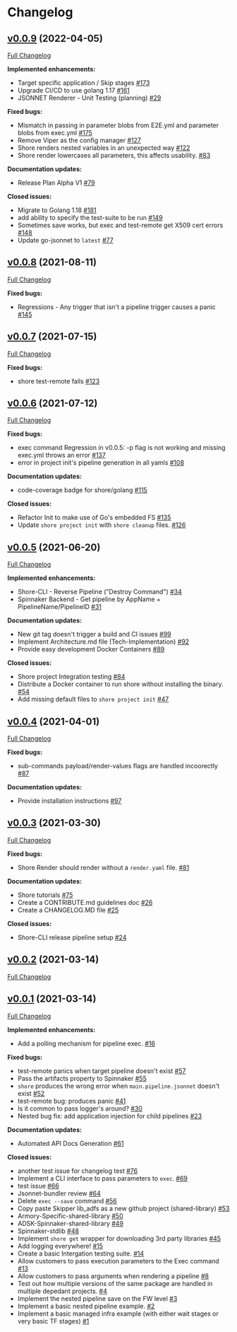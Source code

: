 # Changelog

## [v0.0.9](https://github.com/Autodesk/shore/releases/tag/v0.0.9) (2022-04-05)

[Full Changelog](https://github.com/Autodesk/shore/compare/v0.0.8...v0.0.9)

**Implemented enhancements:**

- Target specific application / Skip stages [\#173](https://github.com/Autodesk/shore/issues/173)
- Upgrade CI/CD to use golang 1.17 [\#161](https://github.com/Autodesk/shore/issues/161)
- JSONNET Renderer - Unit Testing \(planning\) [\#29](https://github.com/Autodesk/shore/issues/29)

**Fixed bugs:**

- Mismatch in passing in parameter blobs from E2E.yml and parameter blobs from exec.yml  [\#175](https://github.com/Autodesk/shore/issues/175)
- Remove Viper as the config manager [\#127](https://github.com/Autodesk/shore/issues/127)
- Shore renders nested variables in an unexpected way [\#122](https://github.com/Autodesk/shore/issues/122)
- Shore render lowercases all parameters, this affects usability. [\#83](https://github.com/Autodesk/shore/issues/83)

**Documentation updates:**

- Release Plan Alpha V1 [\#79](https://github.com/Autodesk/shore/issues/79)

**Closed issues:**

- Migrate to Golang 1.18 [\#181](https://github.com/Autodesk/shore/issues/181)
- add ability to specify the test-suite to be run [\#149](https://github.com/Autodesk/shore/issues/149)
- Sometimes save works, but exec and test-remote get X509 cert errors [\#148](https://github.com/Autodesk/shore/issues/148)
- Update go-jsonnet to `latest` [\#77](https://github.com/Autodesk/shore/issues/77)

## [v0.0.8](https://github.com/Autodesk/shore/releases/tag/v0.0.8) (2021-08-11)

[Full Changelog](https://github.com/Autodesk/shore/compare/v0.0.7...v0.0.8)

**Fixed bugs:**

- Regressions - Any trigger that isn't a pipeline trigger causes a panic [\#145](https://github.com/Autodesk/shore/issues/145)

## [v0.0.7](https://github.com/Autodesk/shore/releases/tag/v0.0.7) (2021-07-15)

[Full Changelog](https://github.com/Autodesk/shore/compare/v0.0.6...v0.0.7)

**Fixed bugs:**

- shore test-remote fails [\#123](https://github.com/Autodesk/shore/issues/123)

## [v0.0.6](https://github.com/Autodesk/shore/releases/tag/v0.0.6) (2021-07-12)

[Full Changelog](https://github.com/Autodesk/shore/compare/v0.0.5...v0.0.6)

**Fixed bugs:**

- exec command Regression in v0.0.5: -p flag is not working and missing exec.yml throws an error [\#137](https://github.com/Autodesk/shore/issues/137)
- error in  project init's pipeline generation in all yamls [\#108](https://github.com/Autodesk/shore/issues/108)

**Documentation updates:**

- code-coverage badge for shore/golang [\#115](https://github.com/Autodesk/shore/issues/115)

**Closed issues:**

- Refactor Init to make use of Go's embedded FS [\#135](https://github.com/Autodesk/shore/issues/135)
- Update `shore project init` with `shore cleanup` files. [\#126](https://github.com/Autodesk/shore/issues/126)

## [v0.0.5](https://github.com/Autodesk/shore/releases/tag/v0.0.5) (2021-06-20)

[Full Changelog](https://github.com/Autodesk/shore/compare/v0.0.4...v0.0.5)

**Implemented enhancements:**

- Shore-CLI - Reverse Pipeline \("Destroy Command"\) [\#34](https://github.com/Autodesk/shore/issues/34)
- Spinnaker Backend - Get pipeline by AppName + PipelineName/PipelineID [\#31](https://github.com/Autodesk/shore/issues/31)

**Documentation updates:**

- New git tag doesn't trigger a build and CI issues [\#99](https://github.com/Autodesk/shore/issues/99)
- Implement Architecture.md file \(Tech-Implementation\) [\#92](https://github.com/Autodesk/shore/issues/92)
- Provide easy development Docker Containers [\#89](https://github.com/Autodesk/shore/issues/89)

**Closed issues:**

- Shore project Integration testing  [\#84](https://github.com/Autodesk/shore/issues/84)
- Distribute a Docker container to run shore without installing the binary. [\#54](https://github.com/Autodesk/shore/issues/54)
- Add missing default files to `shore project init` [\#47](https://github.com/Autodesk/shore/issues/47)

## [v0.0.4](https://github.com/Autodesk/shore/releases/tag/v0.0.4) (2021-04-01)

[Full Changelog](https://github.com/Autodesk/shore/compare/v0.0.3...v0.0.4)

**Fixed bugs:**

- sub-commands payload/render-values flags are handled incoorectly [\#87](https://github.com/Autodesk/shore/issues/87)

**Documentation updates:**

- Provide installation instructions [\#97](https://github.com/Autodesk/shore/issues/97)

## [v0.0.3](https://github.com/Autodesk/shore/releases/tag/v0.0.3) (2021-03-30)

[Full Changelog](https://github.com/Autodesk/shore/compare/v0.0.2...v0.0.3)

**Fixed bugs:**

- Shore Render should render without a `render.yaml` file. [\#81](https://github.com/Autodesk/shore/issues/81)

**Documentation updates:**

- Shore tutorials [\#75](https://github.com/Autodesk/shore/issues/75)
- Create a CONTRIBUTE.md guidelines doc [\#26](https://github.com/Autodesk/shore/issues/26)
- Create a CHANGELOG.MD file [\#25](https://github.com/Autodesk/shore/issues/25)

**Closed issues:**

- Shore-CLI release pipeline setup [\#24](https://github.com/Autodesk/shore/issues/24)

## [v0.0.2](https://github.com/Autodesk/shore/releases/tag/v0.0.2) (2021-03-14)

[Full Changelog](https://github.com/Autodesk/shore/compare/v0.0.1...v0.0.2)

## [v0.0.1](https://github.com/Autodesk/shore/releases/tag/v0.0.1) (2021-03-14)

[Full Changelog](https://github.com/Autodesk/shore/compare/6cf95adbf5e3b939dcf569a3d6cdc0017c3b0f78...v0.0.1)

**Implemented enhancements:**

- Add a polling mechanism for pipeline exec. [\#16](https://github.com/Autodesk/shore/issues/16)

**Fixed bugs:**

- test-remote panics when target pipeline doesn't exist [\#57](https://github.com/Autodesk/shore/issues/57)
- Pass the artifacts property to Spinnaker [\#55](https://github.com/Autodesk/shore/issues/55)
- `shore` produces the wrong error when `main.pipeline.jsonnet` doesn't exist [\#52](https://github.com/Autodesk/shore/issues/52)
- test-remote bug: produces panic  [\#41](https://github.com/Autodesk/shore/issues/41)
- Is it common to pass logger's around? [\#30](https://github.com/Autodesk/shore/issues/30)
- Nested bug fix: add application injection for child pipelines [\#23](https://github.com/Autodesk/shore/issues/23)

**Documentation updates:**

- Automated API Docs Generation [\#61](https://github.com/Autodesk/shore/issues/61)

**Closed issues:**

- another test issue for changelog test [\#76](https://github.com/Autodesk/shore/issues/76)
- Implement a CLI interface to pass parameters to `exec`. [\#69](https://github.com/Autodesk/shore/issues/69)
- test issue  [\#66](https://github.com/Autodesk/shore/issues/66)
- Jsonnet-bundler review [\#64](https://github.com/Autodesk/shore/issues/64)
- Delete `exec --save` command [\#56](https://github.com/Autodesk/shore/issues/56)
- Copy paste Skipper lib\_adfs as a new github project \(shared-library\) [\#53](https://github.com/Autodesk/shore/issues/53)
- Armory-Specific-shared-library [\#50](https://github.com/Autodesk/shore/issues/50)
- ADSK-Spinnaker-shared-library [\#49](https://github.com/Autodesk/shore/issues/49)
- Spinnaker-stdlib [\#48](https://github.com/Autodesk/shore/issues/48)
- Implement `shore get` wrapper for downloading 3rd party libraries [\#45](https://github.com/Autodesk/shore/issues/45)
- Add logging everywhere! [\#15](https://github.com/Autodesk/shore/issues/15)
- Create a basic Intergation testing suite. [\#14](https://github.com/Autodesk/shore/issues/14)
- Allow customers to pass execution parameters to the Exec command [\#13](https://github.com/Autodesk/shore/issues/13)
- Allow customers to pass arguments when rendering a pipeline [\#8](https://github.com/Autodesk/shore/issues/8)
- Test out how multiple versions of the same package are handled in multiple depedant projects. [\#4](https://github.com/Autodesk/shore/issues/4)
- Implement the nested pipeline save on the FW level [\#3](https://github.com/Autodesk/shore/issues/3)
- Implement a basic nested pipeline example. [\#2](https://github.com/Autodesk/shore/issues/2)
- Implement a basic managed infra example \(with either wait stages or very basic TF stages\) [\#1](https://github.com/Autodesk/shore/issues/1)



